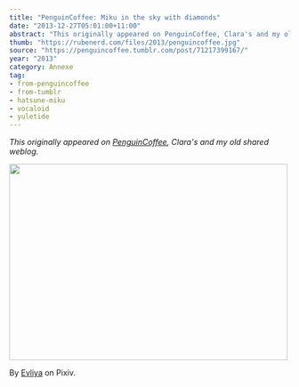 ```yaml
---
title: "PenguinCoffee: Miku in the sky with diamonds"
date: "2013-12-27T05:01:00+11:00"
abstract: "This originally appeared on PenguinCoffee, Clara's and my old shared weblog."
thumb: "https://rubenerd.com/files/2013/penguincoffee.jpg"
source: "https://penguincoffee.tumblr.com/post/71217399167/"
year: "2013"
category: Annexe
tag:
- from-penguincoffee
- from-tumblr
- hatsune-miku
- vocaloid
- yuletide
---
```

*This originally appeared on [PenguinCoffee](https://rubenerd.com/tag/from-penguincoffee/), Clara's and my old shared weblog.*

<img src="https://rubenerd.com/files/museum/penguincoffee-71217399167@1x.jpg" alt="" style="width:500px; height:353px;" srcset="https://rubenerd.com/files/museum/penguincoffee-71217399167@1x.jpg 1x, https://rubenerd.com/files/museum/penguincoffee-71217399167@2x.jpg 2x" />

By <a href="http://www.pixiv.net/member_illust.php?mode=medium&amp;illust_id=40423772">Evliya</a> on Pixiv. 


